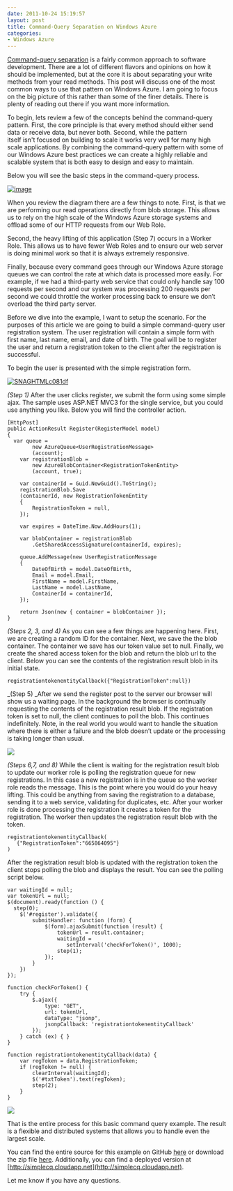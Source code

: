 ```yaml
---
date: 2011-10-24 15:19:57
layout: post
title: Command-Query Separation on Windows Azure
categories:
- Windows Azure
---
```


[Command-query separation](http://en.wikipedia.org/wiki/Command-query_separation) is a fairly common approach to software development. There are a lot of different flavors and opinions on how it should be implemented, but at the core it is about separating your write methods from your read methods. This post will discuss one of the most common ways to use that pattern on Windows Azure. I am going to focus on the big picture of this rather than some of the finer details. There is plenty of reading out there if you want more information.

To begin, lets review a few of the concepts behind the command-query pattern. First, the core principle is that every method should either send data or receive data, but never both. Second, while the pattern itself isn't focused on building to scale it works very well for many high scale applications. By combining the command-query pattern with some of our Windows Azure best practices we can create a highly reliable and scalable system that is both easy to design and easy to maintain.

Below you will see the basic steps in the command-query process.

[![image](/images/2011/10/image_thumb1.png)](/images/2011/10/image1.png)

When you review the diagram there are a few things to note. First, is that we are performing our read operations directly from blob storage. This allows us to rely on the high scale of the Windows Azure storage systems and offload some of our HTTP requests from our Web Role.

Second, the heavy lifting of this application (Step 7) occurs in a Worker Role. This allows us to have fewer Web Roles and to ensure our web server is doing minimal work so that it is always extremely responsive.

Finally, because every command goes through our Windows Azure storage queues we can control the rate at which data is processed more easily. For example, if we had a third-party web service that could only handle say 100 requests per second and our system was processing 200 requests per second we could throttle the worker processing back to ensure we don’t overload the third party server.

Before we dive into the example, I want to setup the scenario. For the purposes of this article we are going to build a simple command-query user registration system. The user registration will contain a simple form with first name, last name, email, and date of birth. The goal will be to register the user and return a registration token to the client after the registration is successful.

To begin the user is presented with the simple registration form.

[![SNAGHTMLc081df](/images/2011/10/snaghtmlc081df_thumb.png)](/images/2011/10/snaghtmlc081df.png)

_(Step 1)_ After the user clicks register, we submit the form using some simple ajax. The sample uses ASP.NET MVC3 for the single service, but you could use anything you like. Below you will find the controller action.

	[HttpPost]
	public ActionResult Register(RegisterModel model)
	{
	  var queue =
			new AzureQueue<UserRegistrationMessage>
			(account);
		var registrationBlob =
			new AzureBlobContainer<RegistrationTokenEntity>
			(account, true);
 
		var containerId = Guid.NewGuid().ToString();
		registrationBlob.Save
		(containerId, new RegistrationTokenEntity
		{
			RegistrationToken = null,
		});
 
		var expires = DateTime.Now.AddHours(1);
 
		var blobContainer = registrationBlob
			.GetSharedAccessSignature(containerId, expires);
 
		queue.AddMessage(new UserRegistrationMessage
		{
			DateOfBirth = model.DateOfBirth,
			Email = model.Email,
			FirstName = model.FirstName,
			LastName = model.LastName,
			ContainerId = containerId,
		});
 
		return Json(new { container = blobContainer });
	}

_(Steps 2, 3, and 4)_ As you can see a few things are happening here. First, we are creating a random ID for the container. Next, we save the the blob container. The container we save has our token value set to null. Finally, we create the shared access token for the blob and return the blob url to the client. Below you can see the contents of the registration result blob in its initial state.

	registrationtokenentityCallback({"RegistrationToken":null})

_(Step 5) _After we send the register post to the server our browser will show us a waiting page. In the background the browser is continually requesting the contents of the registration result blob. If the registration token is set to null, the client continues to poll the blob. This continues indefinitely. Note, in the real world you would want to handle the situation where there is either a failure and the blob doesn’t update or the processing is taking longer than usual.

[![](/images/2011/10/snaghtmlc200af_thumb.png)](/images/2011/10/snaghtmlc200af.png)

_(Steps 6,7, and 8)_ While the client is waiting for the registration result blob to update our worker role is polling the registration queue for new registrations. In this case a new registration is in the queue so the worker role reads the message. This is the point where you would do your heavy lifting. This could be anything from saving the registration to a database, sending it to a web service, validating for duplicates, etc. After your worker role is done processing the registration it creates a token for the registration. The worker then updates the registration result blob with the token.

	registrationtokenentityCallback(
	   {"RegistrationToken":"665864095"}
	)

After the registration result blob is updated with the registration token the client stops polling the blob and displays the result. You can see the polling script below.

	var waitingId = null;
	var tokenUrl = null;
	$(document).ready(function () {
	  step(0);
		$('#register').validate({
			submitHandler: function (form) {
				$(form).ajaxSubmit(function (result) {
					tokenUrl = result.container;
					waitingId =
					   setInterval('checkForToken()', 1000);
					step(1);
				});
			}
		})
	});
 
	function checkForToken() {
		try {
			$.ajax({
				type: "GET",
				url: tokenUrl,
				dataType: "jsonp",
				jsonpCallback: 'registrationtokenentityCallback'
			});
		} catch (ex) { }
	}
 
	function registrationtokenentityCallback(data) {
		var regToken = data.RegistrationToken;
		if (regToken != null) {
			clearInterval(waitingId);
			$('#txtToken').text(regToken);
			step(2);
		}
	}

[![](/images/2011/10/snaghtmlc5cd12_thumb.png)](/images/2011/10/snaghtmlc5cd12.png)

That is the entire process for this basic command query example. The result is a flexible and distributed systems that allows you to handle even the largest scale.

You can find the entire source for this example on GitHub [here](https://github.com/ntotten/Samples/tree/master/SimpleCommandQuery) or download the zip file [here](https://github.com/ntotten/Samples/zipball/master). Additionally, you can find a deployed version at [http://simplecq.cloudapp.net](http://simplecq.cloudapp.net).

Let me know if you have any questions.
